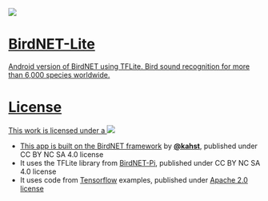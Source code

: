 <a href="https://creativecommons.org/licenses/by-nc-sa/4.0/"><img src="https://img.shields.io/badge/License-CC%20BY--NC--SA%204.0-lightgrey.svg">

# BirdNET-Lite
Android version of BirdNET using TFLite. Bird sound recognition for more than 6,000 species worldwide.

# License
This work is licensed under a
<a href="https://creativecommons.org/licenses/by-nc-sa/4.0/"><img src="https://img.shields.io/badge/License-CC%20BY--NC--SA%204.0-lightgrey.svg">

- This app is built on the [BirdNET framework](https://github.com/kahst/BirdNET-Lite) by [**@kahst**](https://github.com/kahst), published under CC BY NC SA 4.0 license
- It uses the TFLite library from [BirdNET-Pi](https://github.com/mcguirepr89/BirdNET-Pi), published under CC BY NC SA 4.0 license
- It uses code from [Tensorflow](https://www.tensorflow.org/lite/examples) examples, published under [Apache 2.0 license](https://www.apache.org/licenses/LICENSE-2.0.html)

